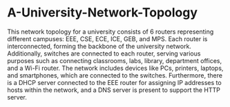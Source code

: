 # A-University-Network-Topology

This network topology for a university consists of 6 routers representing different campuses: EEE, CSE, ECE, ICE, GEB, and MPS. Each router is interconnected, forming the backbone of the university network. Additionally, switches are connected to each router, serving various purposes such as connecting classrooms, labs, library, department offices, and a Wi-Fi router. The network includes devices like PCs, printers, laptops, and smartphones, which are connected to the switches. Furthermore, there is a DHCP server connected to the EEE router for assigning IP addresses to hosts within the network, and a DNS server is present to support the HTTP server.
